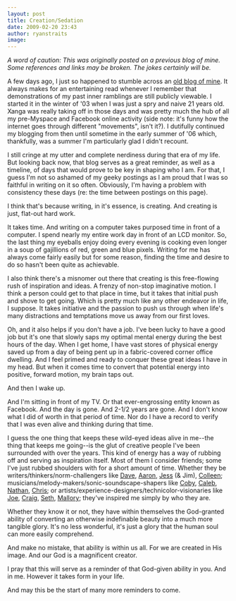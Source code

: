 ```yaml
---
layout: post
title: Creation/Sedation
date: 2009-02-20 23:43
author: ryanstraits
image: 
---
```

*A word of caution: This was originally posted on a previous blog of mine. Some references and links may be broken. The jokes certainly will be.*

A few days ago, I just so happened to stumble across an <a href="http://www.xanga.com/home.aspx?user=bluestarmorning">old blog of mine</a>. It always makes for an entertaining read whenever I remember that demonstrations of my past inner ramblings are still publicly viewable. I started it in the winter of '03 when I was just a spry and naive 21 years old. Xanga was really taking off in those days and was pretty much the hub of all my pre-Myspace and Facebook online activity (side note: it's funny how the internet goes through different "movements", isn't it?). I dutifully continued my blogging from then until sometime in the early summer of '06 which, thankfully, was a summer I'm particularly glad I didn't recount.

I still cringe at my utter and complete nerdiness during that era of my life. But looking back now, that blog serves as a great reminder, as well as a timeline, of days that would prove to be key in shaping who I am. For that, I guess I'm not so ashamed of my geeky postings as I am proud that I was so faithful in writing on it so often. Obviously, I'm having a problem with consistency these days (re: the time between postings on this page).

I think that's because writing, in it's essence, is creating. And creating is just, flat-out hard work.

It takes time. And writing on a computer takes purposed time in front of a computer. I spend nearly my entire work day in front of an LCD monitor. So, the last thing my eyeballs enjoy doing every evening is cooking even longer in a soup of gajillions of red, green and blue pixels. Writing for me has always come fairly easily but for some reason, finding the time and desire to do so hasn't been quite as achievable.

I also think there's a misnomer out there that creating is this free-flowing rush of inspiration and ideas. A frenzy of non-stop imaginative motion. I think a person could get to that place in time, but it takes that initial push and shove to get going. Which is pretty much like any other endeavor in life, I suppose. It takes initiative and the passion to push us through when life's many distractions and temptations move us away from our first loves.

Oh, and it also helps if you don't have a job. I've been lucky to have a good job but it's one that slowly saps my optimal mental energy during the best hours of the day. When I get home, I have vast stores of physical energy saved up from a day of being pent up in a fabric-covered corner office dwelling. And I feel primed and ready to conquer these great ideas I have in my head. But when it comes time to convert that potential energy into positive, forward motion, my brain taps out.

And then I wake up.

And I'm sitting in front of my TV. Or that ever-engrossing entity known as Facebook. And the day is gone. And 2-1/2 years are gone. And I don't know what I did of worth in that period of time. Nor do I have a record to verify that I was even alive and thinking during that time.

I guess the one thing that keeps these wild-eyed ideas alive in me--the thing that keeps me going--is the glut of creative people I've been surrounded with over the years. This kind of energy has a way of rubbing off and serving as inspiration itself. Most of them I consider friends; some I've just rubbed shoulders with for a short amount of time. Whether they be writers/thinkers/norm-challengers like <a href="http://dreamerswell.wordpress.com/">Dave</a>, <a href="http://poisontree.wordpress.com/">Aaron</a>, <a href="http://jesstock.blogspot.com/">Jess</a> (& Jim), <a href="http://colleenwatson.wordpress.com/">Colleen</a>; musicians/melody-makers/sonic-soundscape-shapers like <a href="http://jacobra.squarespace.com/">Coby</a>, <a href="http://www.myspace.com/calebwinn">Caleb</a>, <a href="http://www.myspace.com/thewinstonjazzroutine">Nathan</a>, <a href="http://www.myspace.com/discoveramerica">Chris</a>; or artists/experience-designers/technicolor-visionaries like <a href="http://joehartzler.squarespace.com">Joe</a>, <a href="http://craigwarner.net/">Craig</a>, <a href="http://www.sethherman.com/">Seth</a>, <a href="http://makeafunnyface.blogspot.com/">Mallory</a>; they've inspired me simply by who they are.

Whether they know it or not, they have within themselves the God-granted ability of converting an otherwise indefinable beauty into a much more tangible glory. It's no less wonderful, it's just a glory that the human soul can more easily comprehend.

And make no mistake, that ability is within us all. For we are created in His image. And our God is a magnificent creator.

I pray that this will serve as a reminder of that God-given ability in you. And in me. However it takes form in your life.

And may this be the start of many more reminders to come.
